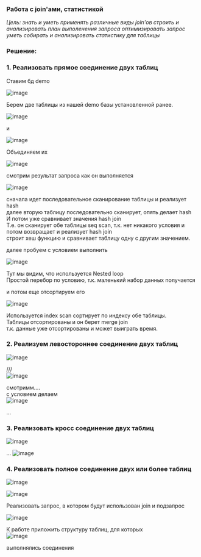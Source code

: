 ### Работа с join'ами, статистикой 

*Цель:*
*знать и уметь применять различные виды join'ов*
*строить и анализировать план выполенения запроса*
*оптимизировать запрос*
*уметь собирать и анализировать статистику для таблицы*


### Решение:    

### 1. Реализовать прямое соединение двух таблиц  

Ставим бд demo  

![image](https://github.com/13-rus/Otus/assets/120638894/2bb11eba-25ef-43f2-86f6-da58609b6dcd)  

 Берем две таблицы из нашей demo базы установленной ранее.  
   
![image](https://github.com/13-rus/Otus/assets/120638894/1c853445-601b-45a1-a8d0-f3937ffeb172)  

и  

![image](https://github.com/13-rus/Otus/assets/120638894/b55cf510-e92f-48ac-bb41-8c4d4d73f8a3)  

Объединяем их  

![image](https://github.com/13-rus/Otus/assets/120638894/181000f2-03cd-4977-88ca-d0edb2d662f4)  

смотрим результат запроса как он выполняется    

![image](https://github.com/13-rus/Otus/assets/120638894/78e9c9fb-136c-4e91-8da4-e575336d724a)  

сначала идет последовательное сканирование таблицы и реализует hash  
далее вторую таблицу последовательно сканирует, опять делает hash  
И потом уже сравнивает значения hash join  
Т.е. он сканирует обе таблицы seq scan, т.к. нет никакого условия и потом возвращает и реализует hash join  
строит хеш функцию и сравнивает таблицу одну с другим значением.  


далее пробуем с условием выполнить  

![image](https://github.com/13-rus/Otus/assets/120638894/2bbe4fcd-f13f-4edf-9d15-e635591f6021)  

Тут мы видим, что используется Nested loop  
Простой перебор по условию, т.к. маленький набор данных получается   


и потом еще отсортируем его  

![image](https://github.com/13-rus/Otus/assets/120638894/7641c7da-e63d-42c9-9d36-19d9d92f4ec2)  

Используется index scan сортирует по индексу обе таблицы.  
Таблицы отсортированы и он берет merge join  
т.к. данные уже отсортированы и может выиграть время.  


### 2. Реализуем левостороннее соединение двух таблиц  
![image](https://github.com/13-rus/Otus/assets/120638894/0c19071f-d96f-4ef7-9dda-b86634a13f71)  

///  
![image](https://github.com/13-rus/Otus/assets/120638894/af690a18-1133-41f2-8001-9ef30efd20ff)  

смотримм....  
с условием делаем  
![image](https://github.com/13-rus/Otus/assets/120638894/f25de9e3-3053-438d-b03c-2e84eb3fbe06)  

...  


### 3. Реализовать кросс соединение двух таблиц  
![image](https://github.com/13-rus/Otus/assets/120638894/3ab1d6ab-51b5-4d37-af5c-b4231d7bdc9f)  

...
![image](https://github.com/13-rus/Otus/assets/120638894/95f20153-25f0-489e-892b-9722c30fc748)



### 4. Реализовать полное соединение двух или более таблиц  

![image](https://github.com/13-rus/Otus/assets/120638894/1a19c1e8-0689-4b67-adca-ac9496c73829)  

![image](https://github.com/13-rus/Otus/assets/120638894/0ae8a8c2-6ff9-462b-8c89-fc90450ea440)  

Реализовать запрос, в котором будут использован join и подзапрос  

![image](https://github.com/13-rus/Otus/assets/120638894/9179ca05-3998-486b-9c01-b05835b88a59)  


К работе приложить структуру таблиц, для которых  
![image](https://github.com/13-rus/Otus/assets/120638894/5196d5a5-ae39-4d56-accd-ce4175768fce)


выполнялись соединения
